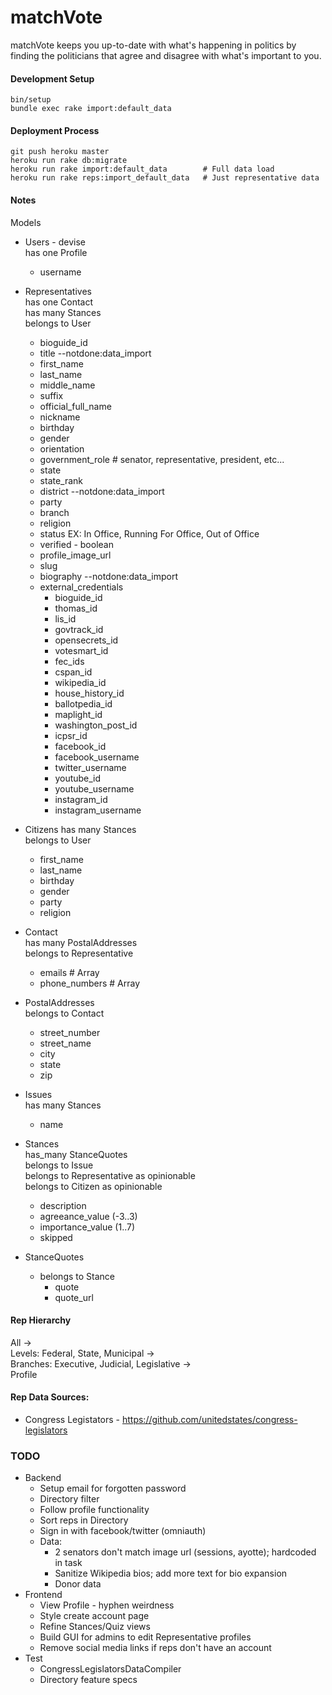 # matchVote

matchVote keeps you up-to-date with what's happening in politics by finding 
the politicians that agree and disagree with what's important to you.

#### Development Setup  
    bin/setup
    bundle exec rake import:default_data

#### Deployment Process
    git push heroku master
    heroku run rake db:migrate
    heroku run rake import:default_data        # Full data load
    heroku run rake reps:import_default_data   # Just representative data
    

#### Notes

Models
* Users - devise  
  has one Profile
  * username  

* Representatives  
  has one Contact  
  has many Stances  
  belongs to User
  * bioguide_id
  * title --notdone:data_import
  * first_name
  * last_name
  * middle_name
  * suffix
  * official_full_name
  * nickname
  * birthday
  * gender
  * orientation
  * government_role # senator, representative, president, etc...
  * state
  * state_rank
  * district --notdone:data_import
  * party
  * branch
  * religion
  * status  EX: In Office, Running For Office, Out of Office
  * verified - boolean
  * profile_image_url
  * slug
  * biography --notdone:data_import
  * external_credentials  
    * bioguide_id
    * thomas_id 
    * lis_id
    * govtrack_id
    * opensecrets_id 
    * votesmart_id
    * fec_ids
    * cspan_id
    * wikipedia_id
    * house_history_id
    * ballotpedia_id
    * maplight_id
    * washington_post_id
    * icpsr_id
    * facebook_id
    * facebook_username
    * twitter_username
    * youtube_id
    * youtube_username
    * instagram_id
    * instagram_username

* Citizens
  has many Stances  
  belongs to User
  * first_name
  * last_name
  * birthday
  * gender
  * party
  * religion

* Contact  
  has many PostalAddresses  
  belongs to Representative
  * emails # Array
  * phone_numbers # Array

* PostalAddresses  
  belongs to Contact
  * street_number
  * street_name
  * city
  * state
  * zip

* Issues  
  has many Stances
  * name

* Stances  
  has_many StanceQuotes  
  belongs to Issue  
  belongs to Representative as opinionable  
  belongs to Citizen as opinionable  
  * description
  * agreeance_value (-3..3)
  * importance_value (1..7)
  * skipped

* StanceQuotes
  * belongs to Stance
    * quote
    * quote_url


#### Rep Hierarchy
All ->  
Levels: Federal, State, Municipal ->  
Branches: Executive, Judicial, Legislative ->  
Profile

#### Rep Data Sources:  
  * Congress Legistators - https://github.com/unitedstates/congress-legislators

### TODO
* Backend
    * Setup email for forgotten password
    * Directory filter
    * Follow profile functionality
    * Sort reps in Directory
    * Sign in with facebook/twitter (omniauth)
    * Data:
        * 2 senators don't match image url (sessions, ayotte); hardcoded in task
        * Sanitize Wikipedia bios; add more text for bio expansion
        * Donor data
* Frontend
    * View Profile - hyphen weirdness
    * Style create account page
    * Refine Stances/Quiz views
    * Build GUI for admins to edit Representative profiles
    * Remove social media links if reps don't have an account
* Test
    * CongressLegislatorsDataCompiler
    * Directory feature specs


